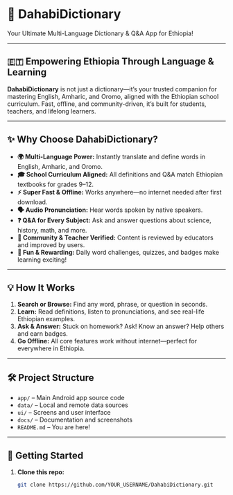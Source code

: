 # 🌟 DahabiDictionary

Your Ultimate Multi-Language Dictionary & Q&A App for Ethiopia!

---

## 🇪🇹 **Empowering Ethiopia Through Language & Learning**

**DahabiDictionary** is not just a dictionary—it’s your trusted companion for mastering English, Amharic, and Oromo, aligned with the Ethiopian school curriculum. Fast, offline, and community-driven, it’s built for students, teachers, and lifelong learners.

---

## ✨ **Why Choose DahabiDictionary?**

- **🌍 Multi-Language Power:** Instantly translate and define words in English, Amharic, and Oromo.
- **🎓 School Curriculum Aligned:** All definitions and Q&A match Ethiopian textbooks for grades 9–12.
- **⚡ Super Fast & Offline:** Works anywhere—no internet needed after first download.
- **🗣️ Audio Pronunciation:** Hear words spoken by native speakers.
- **❓ Q&A for Every Subject:** Ask and answer questions about science, history, math, and more.
- **👥 Community & Teacher Verified:** Content is reviewed by educators and improved by users.
- **🏅 Fun & Rewarding:** Daily word challenges, quizzes, and badges make learning exciting!

---

## 💡 **How It Works**

1. **Search or Browse:** Find any word, phrase, or question in seconds.
2. **Learn:** Read definitions, listen to pronunciations, and see real-life Ethiopian examples.
3. **Ask & Answer:** Stuck on homework? Ask! Know an answer? Help others and earn badges.
4. **Go Offline:** All core features work without internet—perfect for everywhere in Ethiopia.

---

## 🛠️ **Project Structure**

- `app/` – Main Android app source code
- `data/` – Local and remote data sources
- `ui/` – Screens and user interface
- `docs/` – Documentation and screenshots
- `README.md` – You are here!

---

## 🚀 **Getting Started**

1. **Clone this repo:**  
   ```sh
   git clone https://github.com/YOUR_USERNAME/DahabiDictionary.git

<!---
filex4242/filex4242 is a ✨ special ✨ repository because its `README.md` (this file) appears on your GitHub profile.
You can click the Preview link to take a look at your changes.
--->
